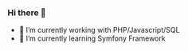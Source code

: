 ### Hi there 👋

- 🔭 I’m currently working with PHP/Javascript/SQL
- 🌱 I’m currently learning Symfony Framework
